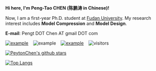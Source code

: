  <!-- **If you need to deploy our research work or seek interns, please reach out to me via thu DOT lhchen AT gmail DOT com.**-->

**Hi here, I'm Peng-Tao CHEN (陈鹏涛 in Chinese)!**

Now, I am a first-year Ph.D. student at [Fudan University](https://www.fudan.edu.cn/). My research interest includes **Model Compression** and **Model Design**.


**E-mail**: Pengt DOT Chen AT gmail DOT com

[![example](https://img.shields.io/badge/ZhiHu-EvanCHEN-blue.svg)](https://www.zhihu.com/people/hao-55-16)  &ensp; ![example](https://img.shields.io/badge/Wechat-ZEROHAO-green.svg)  &ensp; [![example](https://img.shields.io/badge/HomePage-lhchen-red.svg)](https://lhchen.top)  &ensp; ![visitors](https://visitor-badge.laobi.icu/badge?page_id=linghaochan.linghaochan)


[![PeytonChen's github stars](https://github-readme-stats.vercel.app/api?username=Peyton-Chen&theme=material-palenight&count_private=true&hide=contribs)](https://github.com/Peyton-Chen)

[![Top Langs](https://github-readme-stats.vercel.app/api/top-langs/?username=Peyton-Chen&theme=material-palenight&hide=Jupyter&layout=compact)](https://github.com/Peyton-Chen)
